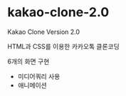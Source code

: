 # kakao-clone-2.0
 Kakao Clone Version 2.0

HTML과 CSS를 이용한 카카오톡 클론코딩

6개의 화면 구현

* 미디어쿼리 사용
* 애니메이션 
